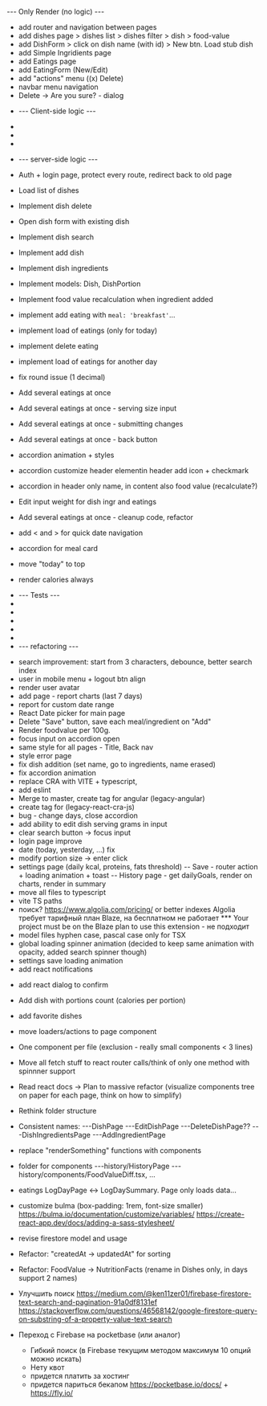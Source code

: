 --- Only Render (no logic) ---

- add router and navigation between pages
- add dishes page > dishes list > dishes filter > dish > food-value
- add DishForm > click on dish name (with id) > New btn. Load stub dish
- add Simple Ingridients page
- add Eatings page
- add EatingForm (New/Edit)
- add "actions" menu ((x) Delete)
- navbar menu navigation
- Delete -> Are you sure? - dialog

* --- Client-side logic ---
*
*
*

* --- server-side logic ---

- Auth + login page, protect every route, redirect back to old page
- Load list of dishes
- Implement dish delete
- Open dish form with existing dish
- Implement dish search
- Implement add dish
- Implement dish ingredients
- Implement models: Dish, DishPortion
- Implement food value recalculation when ingredient added
- implement add eating with `meal: 'breakfast'`...
- implement load of eatings (only for today)
- implement delete eating
- implement load of eatings for another day
- fix round issue (1 decimal)

- Add several eatings at once
- Add several eatings at once - serving size input
- Add several eatings at once - submitting changes
- Add several eatings at once - back button
- accordion animation + styles
- accordion customize header elementin header add icon + checkmark
- accordion in header only name, in content also food value (recalculate?)
- Edit input weight for dish ingr and eatings
- Add several eatings at once - cleanup code, refactor
- add < and > for quick date navigation
- accordion for meal card
- move "today" to top
- render calories always

* --- Tests ---
*
*
*
*
*
* --- refactoring ---

- search improvement: start from 3 characters, debounce, better search index
- user in mobile menu + logout btn align
- render user avatar
- add page - report charts (last 7 days)
- report for custom date range
- React Date picker for main page
- Delete "Save" button, save each meal/ingredient on "Add"
- Render foodvalue per 100g.
- focus input on accordion open
- same style for all pages - Title, Back nav
- style error page
- fix dish addition (set name, go to ingredients, name erased)
- fix accordion animation
- replace CRA with VITE + typescript,
- add eslint
- Merge to master, create tag for angular (legacy-angular)
- create tag for (legacy-react-cra-js)
- bug - change days, close accordion
- add ability to edit dish serving grams in input
- clear search button -> focus input
- login page improve
- date (today, yesterday, ...) fix
- modify portion size -> enter click
- settings page (daily kcal, proteins, fats threshold)
  -- Save - router action + loading animation + toast
  -- History page - get dailyGoals, render on charts, render in summary
- move all files to typescript
- vite TS paths
- поиск? https://www.algolia.com/pricing/ or better indexes
  Algolia требует тарифный план Blaze, на бесплатном не работает
  \*\*\* Your project must be on the Blaze plan to use this extension - не подходит
- model files hyphen case, pascal case only for TSX
- global loading spinner animation (decided to keep same animation with opacity, added search spinner though)
- settings save loading animation
- add react notifications

* add react dialog to confirm
* Add dish with portions count (calories per portion)
* add favorite dishes

* move loaders/actions to page component
* One component per file (exclusion - really small components < 3 lines)
* Move all fetch stuff to react router calls/think of only one method with spinnner support

* Read react docs -> Plan to massive refactor (visualize components tree on paper for each page, think on how to simplify)
* Rethink folder structure
* Consistent names:
  ---DishPage
  ---EditDishPage
  ---DeleteDishPage??
  ---DishIngredientsPage
  ---AddIngredientPage
* replace "renderSomething" functions with components
* folder for components
  ---history/HistoryPage
  ---history/components/FoodValueDiff.tsx, ...
* eatings LogDayPage <-> LogDaySummary. Page only loads data...

* customize bulma (box-padding: 1rem, font-size smaller)
  https://bulma.io/documentation/customize/variables/
  https://create-react-app.dev/docs/adding-a-sass-stylesheet/

* revise firestore model and usage

* Refactor: "createdAt -> updatedAt" for sorting
* Refactor: FoodValue -> NutritionFacts (rename in Dishes only, in days support 2 names)
* Улучшить поиск
  https://medium.com/@ken11zer01/firebase-firestore-text-search-and-pagination-91a0df8131ef
  https://stackoverflow.com/questions/46568142/google-firestore-query-on-substring-of-a-property-value-text-search

* Переход с Firebase на pocketbase (или аналог)
  - Гибкий поиск (в Firebase текущим методом максимум 10 опций можно искать)
  - Нету квот
  * придется платить за хостинг
  * придется париться бекапом
    https://pocketbase.io/docs/ + https://fly.io/
